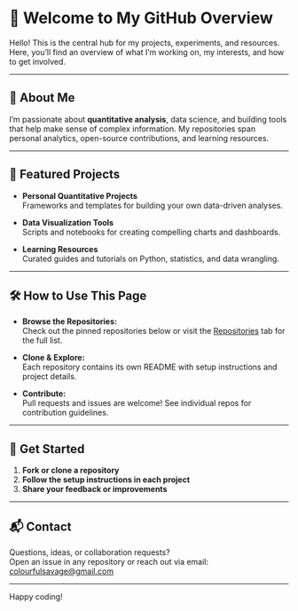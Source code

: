 # 👋 Welcome to My GitHub Overview

Hello! This is the central hub for my projects, experiments, and resources. Here, you’ll find an overview of what I’m working on, my interests, and how to get involved.

---

## 🚀 About Me

I’m passionate about **quantitative analysis**, data science, and building tools that help make sense of complex information. My repositories span personal analytics, open-source contributions, and learning resources.

---

## 📂 Featured Projects

- **Personal Quantitative Projects**  
  Frameworks and templates for building your own data-driven analyses.

- **Data Visualization Tools**  
  Scripts and notebooks for creating compelling charts and dashboards.

- **Learning Resources**  
  Curated guides and tutorials on Python, statistics, and data wrangling.

---

## 🛠️ How to Use This Page

- **Browse the Repositories:**  
  Check out the pinned repositories below or visit the [Repositories](https://github.com/NautyNart?tab=repositories) tab for the full list.

- **Clone & Explore:**  
  Each repository contains its own README with setup instructions and project details.

- **Contribute:**  
  Pull requests and issues are welcome! See individual repos for contribution guidelines.

---

## 🌱 Get Started

1. **Fork or clone a repository**
2. **Follow the setup instructions in each project**
3. **Share your feedback or improvements**

---

## 📬 Contact

Questions, ideas, or collaboration requests?  
Open an issue in any repository or reach out via email: colourfulsavage@gmail.com

---

Happy coding!
